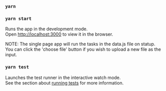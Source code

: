 ### `yarn`
### `yarn start`

Runs the app in the development mode.<br />
Open [http://localhost:3000](http://localhost:3000) to view it in the browser.

NOTE: The single page app will run the tasks in the data.js file on statup. You can click the 'choose file' button if you wish to upload a new file as the input.

### `yarn test`

Launches the test runner in the interactive watch mode.<br />
See the section about [running tests](https://facebook.github.io/create-react-app/docs/running-tests) for more information.
